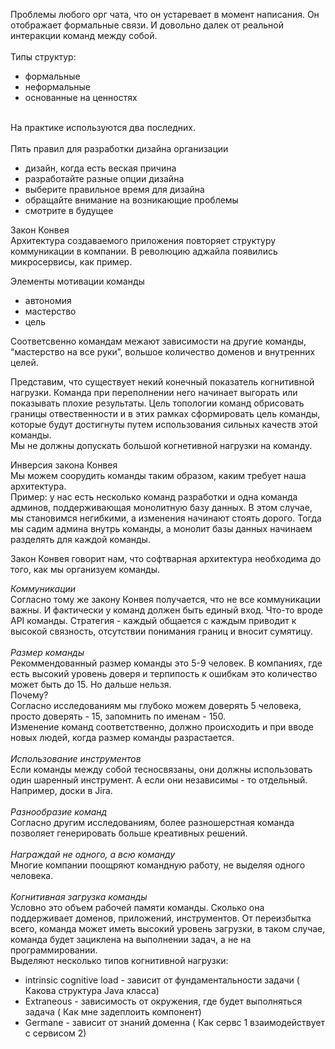 Проблемы любого орг чата, что он устаревает в момент написания. Он отображает формальные связи. И довольно далек от реальной интеракции команд между собой.<br><br>Типы структур:

-   формальные
-   неформальные
-   основанные на ценностях

<br>На практике используются два последних.<br>  
Пять правил для разработки дизайна организации

-   дизайн, когда есть веская причина
-   разработайте разные опции дизайна
-   выберите правильное время для дизайна
-   обращайте внимание на возникающие проблемы
-   смотрите в будущее

Закон Конвея  
Архитектура создаваемого приложения повторяет структуру коммуникации в компании. В революцию аджайла появились микросервисы, как пример.

Элементы мотивации команды

-   автономия
-   мастерство
-   цель

Соответсвенно командам межают зависимости на другие команды, “мастерство на все руки”, вольшое количество доменов и внутренних целей.

Представим, что существует некий конечный показатель когнитивной нагрузки. Команда при переполнении него начинает выгорать или показывать плохие результаты. Цель топологии команд обрисовать границы отвественности и в этих рамках сформировать цель команды, которые будут достигнуты путем использования сильных качеств этой команды.<br>Мы не должны допускать большой когнетивной нагрузки на команду.

Инверсия закона Конвея<br>Мы можем соорудить команды таким образом, каким требует наша архитектура.<br>Пример: у нас есть несколько команд разработки и одна команда админов, поддерживающая монолитную базу данных. В этом случае, мы становимся негибкими, а изменения начинают стоять дорого. Тогда мы садим админа внутрь команды, а монолит базы данных начинаем разделять для каждой команды.

Закон Конвея говорит нам, что софтварная архитектура необходима до того, как мы организуем команды.

  
  
*Коммуникации*  
Согласно тому же закону Конвея получается, что не все коммуникации важны. И фактически у команд должен быть единый вход. Что-то вроде API команды. Стратегия - каждый общается с каждым приводит к высокой связность, отсутствии понимания границ и вносит сумятицу. <br><br>*Размер команды*  
Рекоммендованный размер команды это 5-9 человек. В компаниях, где есть высокий уровень доверя и терпипость к ошибкам это количество может быть до 15. Но дальше нельзя.<br>Почему?<br>Согласно исследованиям мы глубоко можем доверять 5 человека, просто доверять - 15, запомнить по именам - 150. <br>Изменение команд соответственно, должно происходить и при вводе новых людей, когда размер команды разрастается. <br><br>*Использование инструментов*<br>Если команды между собой тесносвязаны, они должны использовать один шаренный инструмент. А если они независимы - то отдельный. Например, доски в Jira. <br><br>*Разнообразие команд*  
Согласно другим исследованиям, более разношерстная команда позволяет генерировать больше креативных решений.<br><br>*Награждай не одного, а всю команду*<br>Многие компании поощряют командную работу, не выделяя одного человека.<br>  
*Когнитивная загрузка команды* <br>Условно это объем рабочей памяти команды. Сколько она поддерживает доменов, приложений, инструментов. От переизбытка всего, команда может иметь высокий уровень загрузки, в таком случае, команда будет зациклена на выполнении задач, а не на программировании.<br>Выделяют несколько типов когнитивной нагрузки:

-   intrinsic cognitive load - зависит от фундаментальности задачи ( Какова структура Java класса)
-   Extraneous - зависимость от окружения, где будет выполняться задача ( Как мне задеплоить компонент)
-   Germane - зависит от знаний доменна ( Как сервс 1 взаимодействует с сервисом 2)